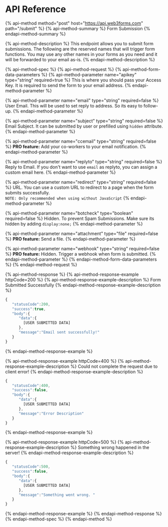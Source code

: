 # API Reference

{% api-method method="post" host="https://api.web3forms.com" path="/submit" %}
{% api-method-summary %}
Form Submission
{% endapi-method-summary %}

{% api-method-description %}
This endpoint allows you to submit form submissions. The following are the reserved names that will trigger form functions. You may use any other names in your forms as you need and it will be forwarded to your email as-is. 
{% endapi-method-description %}

{% api-method-spec %}
{% api-method-request %}
{% api-method-form-data-parameters %}
{% api-method-parameter name="apikey" type="string" required=true %}
This is where you should pass your Access Key. It is required to send the form to your email address.
{% endapi-method-parameter %}

{% api-method-parameter name="email" type="string" required=false %}
User Email. This will be used to set reply to address. So its easy to follow-up.
{% endapi-method-parameter %}

{% api-method-parameter name="subject" type="string" required=false %}
Email Subject. It can be submitted by user or prefilled using `hidden` attribute.
{% endapi-method-parameter %}

{% api-method-parameter name="ccemail" type="string" required=false %}
**PRO feature:** Add your co-workers to your email notification.
{% endapi-method-parameter %}

{% api-method-parameter name="replyto" type="string" required=false %}
Reply to Email. If you don't want to use `email` as replyto, you can assign a custom email here.
{% endapi-method-parameter %}

{% api-method-parameter name="redirect" type="string" required=false %}
URL. You can use a custom URL to redirect to a page when the form submits successfully.  
`NOTE: Only recommended when using without JavaScript`
{% endapi-method-parameter %}

{% api-method-parameter name="botcheck" type="boolean" required=false %}
Hidden. To prevent Spam Submissions. Make sure its hidden by adding `display:none;`
{% endapi-method-parameter %}

{% api-method-parameter name="attachment" type="file" required=false %}
**PRO feature:** Send a file.
{% endapi-method-parameter %}

{% api-method-parameter name="webhook" type="string" required=false %}
**PRO feature:** Hidden. Trigger a webhook when form is submitted.
{% endapi-method-parameter %}
{% endapi-method-form-data-parameters %}
{% endapi-method-request %}

{% api-method-response %}
{% api-method-response-example httpCode=200 %}
{% api-method-response-example-description %}
Form Submitted Successfully
{% endapi-method-response-example-description %}

```javascript
{
   "statusCode":200,
   "success":true,
   "body":{
      "data":{
        [USER SUBMITTED DATA]
      },
      "message":"Email sent successfully!"
   }
}
```
{% endapi-method-response-example %}

{% api-method-response-example httpCode=400 %}
{% api-method-response-example-description %}
Could not complete the request due to client error!
{% endapi-method-response-example-description %}

```javascript
{
   "statusCode":400,
   "success":false,
   "body":{
      "data":{
        [USER SUBMITTED DATA]
      },
      "message":"Error Description"
   }
}
```
{% endapi-method-response-example %}

{% api-method-response-example httpCode=500 %}
{% api-method-response-example-description %}
Something wrong happened in the server!
{% endapi-method-response-example-description %}

```javascript
{
   "statusCode":500,
   "success":false,
   "body":{
      "data":{
        [USER SUBMITTED DATA]
      },
      "message":"Something went wrong. "
   }
}
```
{% endapi-method-response-example %}
{% endapi-method-response %}
{% endapi-method-spec %}
{% endapi-method %}


